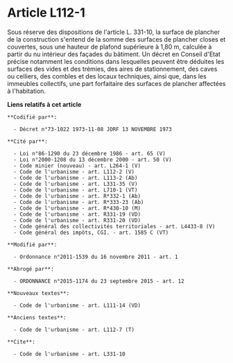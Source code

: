 # Article L112-1

Sous réserve des dispositions de l'article L. 331-10, la surface de plancher de la construction s'entend de la somme des
surfaces de plancher closes et couvertes, sous une hauteur de plafond supérieure à 1,80 m, calculée à partir du nu intérieur
des façades du bâtiment. Un décret en Conseil d'Etat précise notamment les conditions dans lesquelles peuvent être déduites
les surfaces des vides et des trémies, des aires de stationnement, des caves ou celliers, des combles et des locaux
techniques, ainsi que, dans les immeubles collectifs, une part forfaitaire des surfaces de plancher affectées à l'habitation.

**Liens relatifs à cet article**

	**Codifié par**:

	  - Décret n°73-1022 1973-11-08 JORF 13 NOVEMBRE 1973

	**Cité par**:

	  - Loi n°86-1290 du 23 décembre 1986 - art. 65 (V)
	  - Loi n°2000-1208 du 13 décembre 2000 - art. 50 (V)
	  - Code minier (nouveau) - art. L264-1 (V)
	  - Code de l'urbanisme - art. L112-2 (V)
	  - Code de l'urbanisme - art. L113-2 (Ab)
	  - Code de l'urbanisme - art. L331-35 (V)
	  - Code de l'urbanisme - art. L710-1 (VT)
	  - Code de l'urbanisme - art. R*332-1 (Ab)
	  - Code de l'urbanisme - art. R*333-23 (Ab)
	  - Code de l'urbanisme - art. R*430-10 (M)
	  - Code de l'urbanisme - art. R331-19 (VD)
	  - Code de l'urbanisme - art. R331-20 (VD)
	  - Code général des collectivités territoriales - art. L4433-8 (V)
	  - Code général des impôts, CGI. - art. 1585 C (VT)

	**Modifié par**:

	  - Ordonnance n°2011-1539 du 16 novembre 2011 - art. 1

	**Abrogé par**:

	  - ORDONNANCE n°2015-1174 du 23 septembre 2015 - art. 12

	**Nouveaux textes**:

	  - Code de l'urbanisme - art. L111-14 (VD)

	**Anciens textes**:

	  - Code de l'urbanisme - art. L112-7 (T)

	**Cite**:

	  - Code de l'urbanisme - art. L331-10
